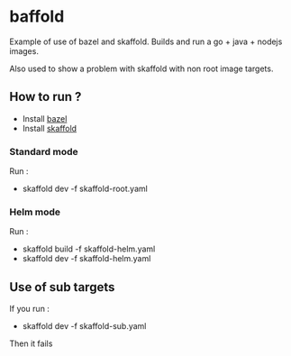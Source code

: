 # baffold

Example of use of bazel and skaffold.
Builds and run a go + java + nodejs images.

Also used to show a problem with skaffold with non root image targets.

## How to run ?

 * Install [bazel](https://bazel.build/)
 * Install [skaffold](https://github.com/GoogleContainerTools/skaffold)

### Standard mode

Run :
 * skaffold dev -f skaffold-root.yaml

### Helm mode

Run :
 * skaffold build -f skaffold-helm.yaml
 * skaffold dev -f skaffold-helm.yaml

## Use of sub targets

If you run :
 * skaffold dev -f skaffold-sub.yaml

Then it fails
